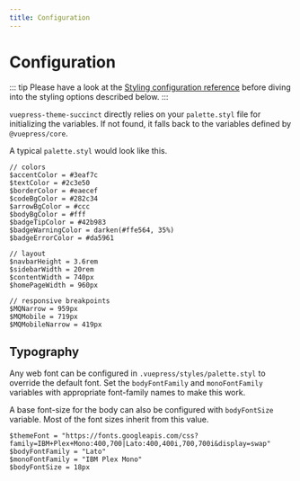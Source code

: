 ```yaml
---
title: Configuration
---
```


# Configuration

::: tip
Please have a look at the [Styling configuration reference](https://vuepress.vuejs.org/config/#styling) before diving into the styling options described below.
:::

`vuepress-theme-succinct` directly relies on your `palette.styl` file for initializing the variables. If not found, it falls back to the variables defined by `@vuepress/core`.

A typical `palette.styl` would look like this.

```stylus
// colors
$accentColor = #3eaf7c
$textColor = #2c3e50
$borderColor = #eaecef
$codeBgColor = #282c34
$arrowBgColor = #ccc
$bodyBgColor = #fff
$badgeTipColor = #42b983
$badgeWarningColor = darken(#ffe564, 35%)
$badgeErrorColor = #da5961

// layout
$navbarHeight = 3.6rem
$sidebarWidth = 20rem
$contentWidth = 740px
$homePageWidth = 960px

// responsive breakpoints
$MQNarrow = 959px
$MQMobile = 719px
$MQMobileNarrow = 419px
```

## Typography

Any web font can be configured in `.vuepress/styles/palette.styl` to override the default font. Set the `bodyFontFamily` and `monoFontFamily` variables with appropriate font-family names to make this work. 

A base font-size for the body can also be configured with `bodyFontSize` variable. Most of the font sizes inherit from this value.

```stylus
$themeFont = "https://fonts.googleapis.com/css?family=IBM+Plex+Mono:400,700|Lato:400,400i,700,700i&display=swap"
$bodyFontFamily = "Lato"
$monoFontFamily = "IBM Plex Mono"
$bodyFontSize = 18px
```
